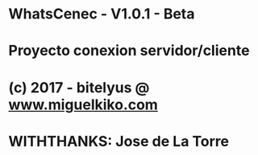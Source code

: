 # WhatsCenec - V1.0.1 - Beta
# Proyecto conexion servidor/cliente
# (c) 2017 - bitelyus @ www.miguelkiko.com
# WITHTHANKS: Jose de La Torre
